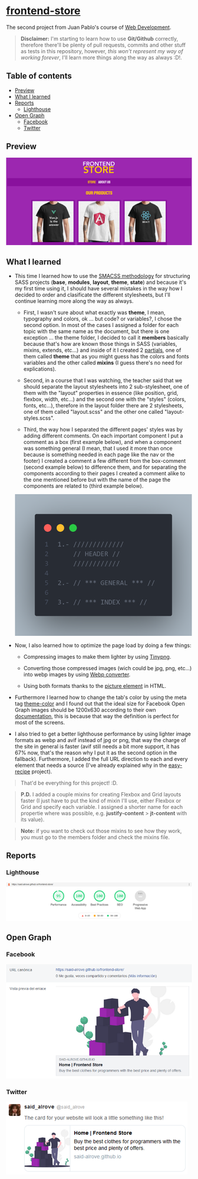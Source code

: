 # [frontend-store](https://said-alrove.github.io/frontend-store/)
The second project from Juan Pablo's course of [Web Development](https://www.udemy.com/course/desarrollo-web-completo-con-html5-css3-js-php-y-mysql/).

> **Disclaimer:** I'm starting to learn how to use **Git/Github** correctly, therefore there'll be plenty of pull requests, commits and other stuff as tests in this repository, however, *this won't represent my way of working forever*, I'll learn more things along the way as always :D!.

## Table of contents
* [Preview](#preview)
* [What I learned](#what-i-learned)
* [Reports](#reports)
    - [Lighthouse](#lighthouse)
* [Open Graph](#open-graph)
    - [Facebook](#facebook)
    - [Twitter](#twitter)

## Preview
![](readme/screenshot.png)

## What I learned
* This time I learned how to use the [SMACSS methodology](https://itnext.io/css-architecture-with-sass-smacss-and-bem-cc618392c148) for structuring SASS projects (**base**, **modules**, **layout**, **theme**, **state**) and because it's my first time using it, I should have several mistakes in the way how I decided to order and clasificate the different stylesheets, but I'll continue learning more along the way as always.

    - First, I wasn't sure about what exactly was **theme**, I mean, typography and colors, ok ... but code? or variables?, I chose the second option. In most of the cases I assigned a folder for each topic with the same name as the document, but there is one exception ... the theme folder, I decided to call it **members** basically because that's how are known those things in SASS (variables, mixins, extends, etc...) and inside of it I created 2 [partials](https://sass-lang.com/guide), one of them called **theme** that as you might guess has the colors and fonts variables and the other called **mixins** (I guess there's no need for explications).

    - Second, in a course that I was watching, the teacher said that we should separate the layout stylesheets into 2 sub-stylesheet, one of them with the "layout" properties in essence (like position, grid, flexbox, width, etc...) and the second one with the "styles" (colors, fonts, etc...), therefore in the layout folder there are 2 stylesheets, one of them called "layout.scss" and the other one called "layout-styles.scss".

    - Third, the way how I separated the different pages' styles was by adding different comments. On each important component I put a comment as a box (first example below), and when a component was something general (I mean, that I used it more than once because is something needed in each page like the nav or the footer) I created a comment a few different from the box-comment (second example below) to difference them, and for separating the components according to their pages I created a comment alike to the one mentioned before but with the name of the page the components are related to (third example below).

    ![](readme/comments.png)

* Now, I also learned how to optimize the page load by doing a few things:

    - Compressing images to make them lighter by using [Tinypng](https://tinypng.com/).

    - Converting those compressed images (wich could be jpg, png, etc...) into webp images by using [Webp converter](https://imagen.online-convert.com/es/convertir-a-webp).

    - Using both formats thanks to the [picture element](https://www.w3schools.com/htmL/html_images_picture.asp) in HTML.

* Furthermore I learned how to change the tab's color by using the meta tag [theme-color](https://webhint.io/docs/user-guide/hints/hint-meta-theme-color/#:~:text=The%20theme-color%20meta%20tag%20provides%20a%20way%20to,highlight%20in%20a%20tab%20bar%20or%20task%20switcher.) and I found out that the ideal size for Facebook Open Graph images should be 1200x630 according to their own [documentation](https://developers.facebook.com/docs/sharing/webmasters/images), this is because that way the definition is perfect for most of the screens.

* I also tried to get a better lighthouse performance by using lighter image formats as webp and avif instead of jpg or png, that way the charge of the site in general is faster (avif still needs a bit more support, it has 67% now, that's the reason why I put it as the second option in the fallback). Furthermore, I added the full URL direction to each and every element that needs a source (I've already explained why in the [easy-recipe](https://github.com/said-alrove/easy-recipe) project).

> That'd be everything for this project! :D.

> **P.D.** I added a couple mixins for creating Flexbox and Grid layouts faster (I just have to put the kind of mixin I'll use, either Flexbox or Grid and specify each variable. I assigned a shorter name for each propertie where was possible, e.g. **justify-content** > **jt-content** with its value).

> **Note:** if you want to check out those mixins to see how they work, you must go to the members folder and check the mixins file.

## Reports

### Lighthouse
![](readme/lighthouse.png)

## Open Graph

### Facebook
![](readme/facebook.png)

### Twitter
![](readme/twitter.png)
